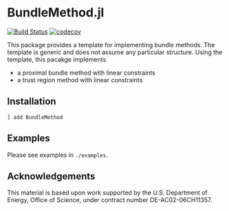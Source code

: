 # BundleMethod.jl
[![Build Status](https://travis-ci.com/kibaekkim/BundleMethod.jl.svg?branch=master)](https://travis-ci.com/kibaekkim/BundleMethod.jl)
[![codecov](https://codecov.io/gh/kibaekkim/BundleMethod.jl/branch/master/graph/badge.svg)](https://codecov.io/gh/kibaekkim/BundleMethod.jl)

This package provides a template for implementing bundle methods.
The template is generic and does not assume any particular structure.
Using the template, this pacakge implements 

- a proximal bundle method with linear constraints
- a trust region method with linear constraints

## Installation

```
] add BundleMethod
```

## Examples

Please see examples in `./examples`.

## Acknowledgements
This material is based upon work supported by the U.S. Department of Energy, Office of Science, under contract number DE-AC02-06CH11357.
